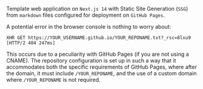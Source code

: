Template web application on `Next.js 14` with Static Site Generation (`SSG`) from `markdown` files configured for deployment on `GitHub Pages`.

A potential error in the browser console is nothing to worry about:

```
XHR GET https://YOUR_USERNAME.github.io/YOUR_REPONAME.txt?_rsc=8lxu9 [HTTP/2 404 247ms]
```

This occurs due to a peculiarity with GitHub Pages (if you are not using a CNAME). The repository configuration is set up in such a way that it accommodates both the specific requirements of GitHub Pages, where after the domain, it must include `/YOUR_REPONAME`, and the use of a custom domain where `/YOUR_REPONAME` is not required.